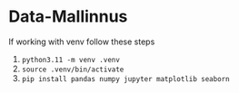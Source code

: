 # Data-Mallinnus


If working with venv follow these steps

1. `python3.11 -m venv .venv`
2. `source .venv/bin/activate`
3. `pip install pandas numpy jupyter matplotlib seaborn`